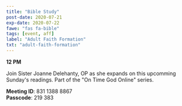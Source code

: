 ```yaml
---
title: "Bible Study"
post-date: 2020-07-21
exp-date: 2020-07-22
fawe: "fas fa-bible"
tags: [event, aff]
label: "Adult Faith Formation"
txt: "adult-faith-formation"
---
```

**12 PM**

Join Sister Joanne Delehanty, OP as she expands on this upcomming Sunday's readings. Part of the "On Time God Online" series.

<p class="text-danger"><b>Meeting ID</b>: 831 1388 8867
<br>
<b>Passcode</b>: 219 383
</p>